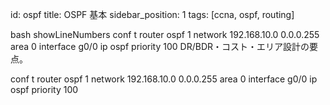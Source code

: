 id: ospf
title: OSPF 基本
sidebar_position: 1
tags: [ccna, ospf, routing]

bash showLineNumbers
conf t
router ospf 1
 network 192.168.10.0 0.0.0.255 area 0
interface g0/0
 ip ospf priority 100
DR/BDR・コスト・エリア設計の要点。

conf t
router ospf 1
 network 192.168.10.0 0.0.0.255 area 0
interface g0/0
 ip ospf priority 100

